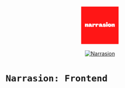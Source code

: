 <p align="center">
<a  href="https://www.narrasion.com" target="_blank">
<img src="./public/logo.png?raw=true" width=100px title="Narrasion"/>
</a>
</p>
<p align="center">
<a  href="https://www.narrasion.com" target="_blank">
<img src="https://img.shields.io/badge/-Narrasion-FF1616?style=flat" height="30px" title="Narrasion" alt="Narrasion"/>
</a>
</p>

# `Narrasion: Frontend`

